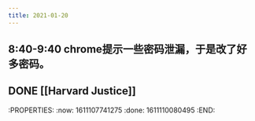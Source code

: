 ```yaml
---
title: 2021-01-20
---
```


## 8:40-9:40 chrome提示一些密码泄漏，于是改了好多密码。
## DONE [[Harvard Justice]]
:PROPERTIES:
:now: 1611107741275
:done: 1611110080495
:END:
##
